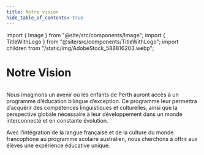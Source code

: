 ```yaml
---
title: Notre vision
hide_table_of_contents: true
---
```


import { Image } from "@site/src/components/Image";
import { TitleWithLogo } from "@site/src/components/TitleWithLogo";
import children from "/static/img/AdobeStock_588816203.webp";

<TitleWithLogo>

# Notre Vision

</TitleWithLogo>

<Image src={children} alt="" width={650} height={433} />

Nous imaginons un avenir où les enfants de Perth auront accès à un programme d’éducation bilingue d’exception. Ce programme leur permettra d’acquérir des compétences linguistiques et culturelles, ainsi que la perspective globale nécessaire à leur développement dans un monde interconnecté et en constante évolution.

Avec l’intégration de la langue française et de la culture du monde francophone au programme scolaire australien, nous cherchons à offrir aux élèves une expérience éducative unique.
